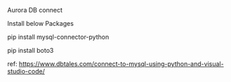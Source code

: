 Aurora DB connect

Install below Packages

  pip install mysql-connector-python

  pip install boto3

ref: https://www.dbtales.com/connect-to-mysql-using-python-and-visual-studio-code/
